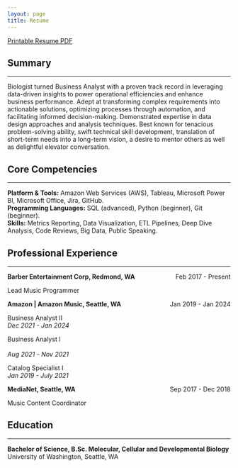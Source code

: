 ```yaml
---
layout: page
title: Resume
---
```

[Printable Resume PDF](https://biancaliebhaber.github.io/Bianca%20Liebhaber%20Resume.pdf)
## Summary
***
Biologist turned Business Analyst with a proven track record in leveraging data-driven insights to power operational efficiencies and enhance business performance. Adept at transforming complex requirements into actionable solutions, optimizing processes through automation, and facilitating informed decision-making. Demonstrated expertise in data design approaches and analysis techniques. Best known for tenacious problem-solving ability, swift technical skill development, translation of short-term needs into a long-term vision, a desire to mentor others as well as delightful elevator conversation.

## Core Competencies
***
**Platform & Tools:** Amazon Web Services (AWS), Tableau, Microsoft Power BI, Microsoft Office, Jira, GitHub.<br/>
**Programming Languages:** SQL (advanced), Python (beginner), Git (beginner).<br/>
**Skills:** Metrics Reporting, Data Visualization, ETL Pipelines, Deep Dive Analysis, Code Reviews, Big Data, Public Speaking.

## Professional Experience
***
<p style="text-align:left;">
    <b>Barber Entertainment Corp, Redmond, WA</b>
    <span style="float:right;">
        Feb 2017 - Present
    </span>
</p
	
Lead Music Programmer<br/>

<p style="text-align:left;">
    <b>Amazon | Amazon Music, Seattle, WA</b>
    <span style="float:right;">
        Jan 2019 - Jan 2024
    </span>
</p		
	
Business Analyst II<br/>
*Dec 2021 - Jan 2024* <br/>

Business Analyst I<br/>			
*Aug 2021 - Nov 2021* <br/>

Catalog Specialist I<br/>
*Jan 2019 - July 2021*<br/> 

<p style="text-align:left;">
    <b>MediaNet, Seattle, WA</b>
    <span style="float:right;">
        Sep 2017 - Dec 2018
    </span>
</p	
	
Music Content Coordinator<br/>			        			                 

## Education
***
**Bachelor of Science, B.Sc. Molecular, Cellular and Developmental Biology**<br/>
University of Washington, Seattle, WA	
